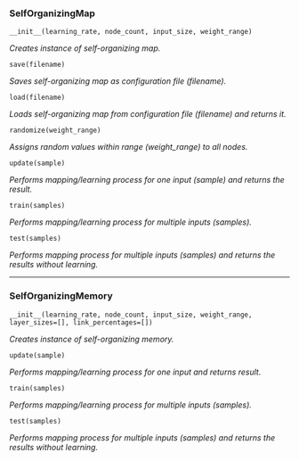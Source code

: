 ### SelfOrganizingMap

	__init__(learning_rate, node_count, input_size, weight_range)

_Creates instance of self-organizing map._

	save(filename)

_Saves self-organizing map as configuration file (filename)._

	load(filename)

_Loads self-organizing map from configuration file (filename) and returns it._

	randomize(weight_range)

_Assigns random values within range (weight_range) to all nodes._

	update(sample)

_Performs mapping/learning process for one input (sample) and returns the result._

	train(samples)
		
_Performs mapping/learning process for multiple inputs (samples)._

	test(samples)
			
_Performs mapping process for multiple inputs (samples) and returns the results without learning._

___

### SelfOrganizingMemory

	__init__(learning_rate, node_count, input_size, weight_range, layer_sizes=[], link_percentages=[])

_Creates instance of self-organizing memory._

	update(sample)

_Performs mapping/learning process for one input and returns result._

	train(samples)

_Performs mapping/learning process for multiple inputs (samples)._

	test(samples)
			
_Performs mapping process for multiple inputs (samples) and returns the results without learning._
